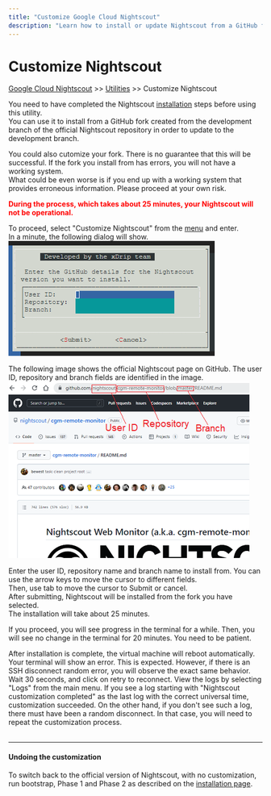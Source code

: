 ```yaml
---
title: "Customize Google Cloud Nightscout"
description: "Learn how to install or update Nightscout from a GitHub fork on Google Cloud. Includes documentation and help for safe customization and undoing changes."
---
```


# Customize Nightscout
[Google Cloud Nightscout](../) >> [Utilities](./GCNS/Utilities.md) >> Customize Nightscout  
  
You need to have completed the Nightscout [installation](./NS_Install.md) steps before using this utility.  
You can use it to install from a GitHub fork created from the development branch of the official Nightscout repository in order to update to the development branch.  
  
You could also cutomize your fork.  There is no guarantee that this will be successful.  If the fork you install from has errors, you will not have a working system.  
What could be even worse is if you end up with a working system that provides erroneous information.  Please proceed at your own risk.  
  
**<span style="color:red">During the process, which takes about 25 minutes, your Nightscout will not be operational.</span>**  
  
To proceed, select "Customize Nightscout" from the [menu](./Menu.md) and enter.  
In a minute, the following dialog will show.  
![Dialog2](./images/Dialog2.png)  
  
The following image shows the official Nightscout page on GitHub.  The user ID, repository and branch fields are identified in the image.  
![GitHubParams](./images/GitHubParams.png)  
  
Enter the user ID, repository name and branch name to install from.  You can use the arrow keys to move the cursor to different fields.  
Then, use tab to move the cursor to Submit or cancel.  
After submitting, Nightscout will be installed from the fork you have selected.  
The installation will take about 25 minutes.  
  
If you proceed, you will see progress in the terminal for a while.  Then, you will see no change in the terminal for 20 minutes.  You need to be patient.  
  
After installation is complete, the virtual machine will reboot automatically.  Your terminal will show an error.  This is expected.  However, if there is an SSH disconnect random error, you will observe the exact same behavior.  
Wait 30 seconds, and click on retry to reconnect.  View the logs by selecting "Logs" from the main menu.  If you see a log starting with "Nightscout customization completed" as the last log with the correct universal time, customization succeeded.  On the other hand, if you don't see such a log, there must have been a random disconnect.  In that case, you will need to repeat the customization process.  
<br/>  
  
---  

#### **Undoing the customization**  
To switch back to the official version of Nightscout, with no customization, run bootstrap, Phase 1 and Phase 2 as described on the [installation page](./NS_Install.md).  
  

